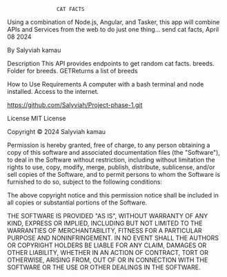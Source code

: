                     CAT FACTS
Using a combination of Node.js, Angular, and Tasker, this app will combine APIs and Services from the web to do just one thing... send cat facts, April 08 2024

By Salyviah kamau

Description
This API provides endpoints to get random cat facts. breeds. Folder for breeds. GETReturns a list of breeds

How to Use
Requirements
A computer with a bash terminal and node installed.
Access to the internet.


 https://github.com/Salyviah/Project-phase-1.git


License
MIT License

Copyright © 2024 Salyviah kamau

Permission is hereby granted, free of charge, to any person obtaining a copy of this software and associated documentation files (the "Software"), to deal in the Software without restriction, including without limitation the rights to use, copy, modify, merge, publish, distribute, sublicense, and/or sell copies of the Software, and to permit persons to whom the Software is furnished to do so, subject to the following conditions:

The above copyright notice and this permission notice shall be included in all copies or substantial portions of the Software.

THE SOFTWARE IS PROVIDED "AS IS", WITHOUT WARRANTY OF ANY KIND, EXPRESS OR IMPLIED, INCLUDING BUT NOT LIMITED TO THE WARRANTIES OF MERCHANTABILITY, FITNESS FOR A PARTICULAR PURPOSE AND NONINFRINGEMENT. IN NO EVENT SHALL THE AUTHORS OR COPYRIGHT HOLDERS BE LIABLE FOR ANY CLAIM, DAMAGES OR OTHER LIABILITY, WHETHER IN AN ACTION OF CONTRACT, TORT OR OTHERWISE, ARISING FROM, OUT OF OR IN CONNECTION WITH THE SOFTWARE OR THE USE OR OTHER DEALINGS IN THE SOFTWARE.